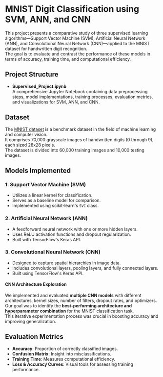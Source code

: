 # MNIST Digit Classification using SVM, ANN, and CNN

This project presents a comparative study of three supervised learning algorithms—Support Vector Machine (SVM), Artificial Neural Network (ANN), and Convolutional Neural Network (CNN)—applied to the MNIST dataset for handwritten digit recognition.  
The goal is to evaluate and contrast the performance of these models in terms of accuracy, training time, and computational efficiency.

## Project Structure

- **Supervised_Project.ipynb**  
  A comprehensive Jupyter Notebook containing data preprocessing steps, model implementations, training processes, evaluation metrics, and visualizations for SVM, ANN, and CNN.

## Dataset

The [MNIST dataset](http://yann.lecun.com/exdb/mnist/) is a benchmark dataset in the field of machine learning and computer vision.  
It comprises 70,000 grayscale images of handwritten digits (0 through 9), each sized 28x28 pixels.  
The dataset is divided into 60,000 training images and 10,000 testing images.

## Models Implemented

### 1. Support Vector Machine (SVM)
- Utilizes a linear kernel for classification.
- Serves as a baseline model for comparison.
- Implemented using scikit-learn's `SVC` class.

### 2. Artificial Neural Network (ANN)
- A feedforward neural network with one or more hidden layers.
- Uses ReLU activation functions and dropout regularization.
- Built with TensorFlow's Keras API.

### 3. Convolutional Neural Network (CNN)
- Designed to capture spatial hierarchies in image data.
- Includes convolutional layers, pooling layers, and fully connected layers.
- Built using TensorFlow's Keras API.

#### CNN Architecture Exploration  
We implemented and evaluated **multiple CNN models** with different architectures, kernel sizes, number of filters, dropout rates, and optimizers.  
Our goal was to identify the **best-performing architecture and hyperparameter combination** for the MNIST classification task.  
This iterative experimentation process was crucial in boosting accuracy and improving generalization.

## Evaluation Metrics

- **Accuracy**: Proportion of correctly classified images.
- **Confusion Matrix**: Insight into misclassifications.
- **Training Time**: Measures computational efficiency.
- **Loss & Accuracy Curves**: Visual tools for assessing training performance.
